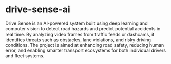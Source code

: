 # drive-sense-ai
Drive Sense is an AI-powered system built using deep learning and computer vision to detect road hazards and predict potential accidents in real time. By analyzing video frames from traffic feeds or dashcams, it identifies threats such as obstacles, lane violations, and risky driving conditions. The project is aimed at enhancing road safety, reducing human error, and enabling smarter transport ecosystems for both individual drivers and fleet systems.
